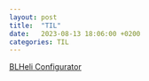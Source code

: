 ```yaml
---
layout: post
title:  "TIL"
date:   2023-08-13 18:06:00 +0200
categories: TIL
---
```

[BLHeli Configurator](https://chrome.google.com/webstore/detail/blheli-configurator/mejfjggmbnocnfibbibmoogocnjbcjnk)